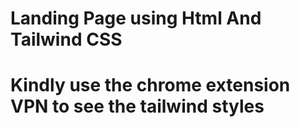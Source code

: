 # Landing Page using Html And Tailwind CSS
# Kindly use the chrome extension VPN to see the tailwind styles